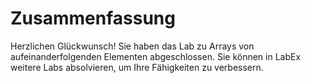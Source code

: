 # Zusammenfassung

Herzlichen Glückwunsch! Sie haben das Lab zu Arrays von aufeinanderfolgenden Elementen abgeschlossen. Sie können in LabEx weitere Labs absolvieren, um Ihre Fähigkeiten zu verbessern.
